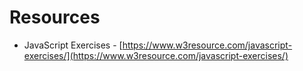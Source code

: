 # Resources

* JavaScript Exercises - [https://www.w3resource.com/javascript-exercises/](https://www.w3resource.com/javascript-exercises/)